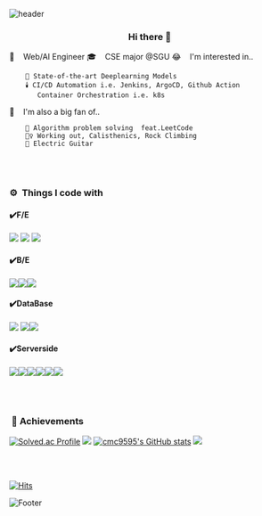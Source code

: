 ![header](https://capsule-render.vercel.app/api?type=waving&color=auto&height=150&section=header&text=WELCOME%202024&fontSize=30)

### <center> Hi there 👋</center>

🌱&nbsp;&nbsp;&nbsp; Web/AI Engineer
🎓️&nbsp;&nbsp;&nbsp; CSE major @SGU
😂&nbsp;&nbsp;&nbsp; I'm interested in..  
```
    🧠 State-of-the-art Deeplearning Models
    🕯️ CI/CD Automation i.e. Jenkins, ArgoCD, Github Action
       Container Orchestration i.e. k8s

```
🍄&nbsp;&nbsp;&nbsp; I'm also a big fan of..  
```
    🐤️ Algorithm problem solving  feat.LeetCode
    🏋‍♀️️ Working out, Calisthenics, Rock Climbing
    🎸️ Electric Guitar
```


<br/><br/>

### ⚙️&nbsp; Things I code with
#### ✔️F/E
<img src="https://img.shields.io/badge/React-61DAFB?style=flat&logo=React&logoColor=white"/> <img src="https://img.shields.io/badge/Vue.js-4FC08D?style=flat&logo=Vue.js&logoColor=white"/> <img src="https://img.shields.io/badge/Bootstrap-7952B3?style=flat&logo=Bootstrap&logoColor=white"/>

#### ✔️B/E
<img src="https://img.shields.io/badge/Django-092E20?style=flat&logo=Django&logoColor=white"/><img src="https://img.shields.io/badge/FastAPI-009688?style=flat&logo=FastAPI&logoColor=white"/><img src="https://img.shields.io/badge/SpringBoot-6DB33F?style=flat&logo=SpringBoot&logoColor=white"/>


#### ✔️DataBase
<img src="https://img.shields.io/badge/PostgreSQL-4169E1?style=flat&logo=PostgreSQL&logoColor=white"/> <img src="https://img.shields.io/badge/MySQL-4479A1?style=flat&logo=MySQL&logoColor=white"/><img src="https://img.shields.io/badge/MinIO-C72E49?style=flat&logo=MinIO&logoColor=white"/>


#### ✔️Serverside
<img src="https://img.shields.io/badge/Docker-2496ED?style=flat&logo=Docker&logoColor=white"/><img src="https://img.shields.io/badge/Kubernetes-326CE5?style=flat&logo=Kubernetes&logoColor=white"/><img src="https://img.shields.io/badge/Git-F05032?style=flat&logo=Git&logoColor=white"/><img src="https://img.shields.io/badge/Ubuntu-E95420?style=flat&logo=Ubuntu&logoColor=white"/><img src="https://img.shields.io/badge/Python-3776AB?style=flat&logo=Python&logoColor=white"/><img src="https://img.shields.io/badge/Jupyter-F37626?style=flat&logo=Jupyter&logoColor=white"/>


<br/><br/>
### &nbsp;🎯 Achievements

[![Solved.ac Profile](http://mazassumnida.wtf/api/v2/generate_badge?boj=cmc9595)](https://solved.ac/cmc9595)
<img src="http://mazandi.herokuapp.com/api?handle=cmc9595&theme=warm"/>
[![cmc9595's GitHub stats](https://github-readme-stats.vercel.app/api?username=cmc9595&card_width=350&line_height=20)](https://github.com/cmc9595/github-readme-stats)
<img src = "https://github-readme-stats.vercel.app/api/top-langs/?username=cmc9595&layout=compact&theme=buefy"/> 
<!--
**cmc9595/cmc9595** is a ✨ _special_ ✨ repository because its `README.md` (this file) appears on your GitHub profile.

Here are some ideas to get you started:

- 🔭 I’m currently working on ...
- 🌱 I’m currently learning ...
- 👯 I’m looking to collaborate on ...
- 🤔 I’m looking for help with ...
- 💬 Ask me about ...
- 📫 How to reach me: ...
- 😄 Pronouns: ...
- ⚡ Fun fact: ...
-->

<br/><br/>

[![Hits](https://hits.seeyoufarm.com/api/count/incr/badge.svg?url=https%3A%2F%2Fgithub.com%2Fcmc9595&count_bg=%2379C83D&title_bg=%23555555&icon=&icon_color=%23E7E7E7&title=hits&edge_flat=false)](https://hits.seeyoufarm.com)

![Footer](https://capsule-render.vercel.app/api?type=waving&color=auto&height=200&section=footer&text)
